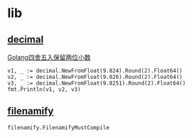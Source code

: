 # lib

## [decimal](https://pkg.go.dev/github.com/shopspring/decimal)

[Golang四舍五入保留两位小数](https://zhuanlan.zhihu.com/p/152050239)

```golang
v1, _ := decimal.NewFromFloat(9.824).Round(2).Float64()
v2, _ := decimal.NewFromFloat(9.826).Round(2).Float64()
v3, _ := decimal.NewFromFloat(9.8251).Round(2).Float64()
fmt.Println(v1, v2, v3)
```

## [filenamify](https://pkg.go.dev/github.com/go-dora/filenamify)

```golang
filenamify.FilenamifyMustCompile
```
